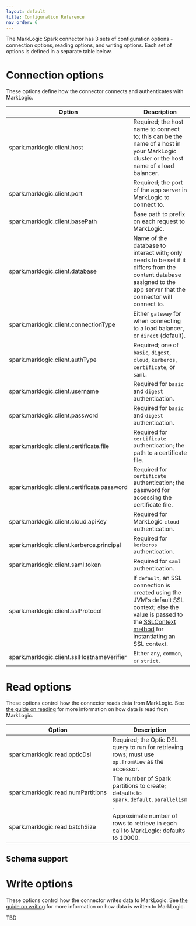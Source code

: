 ```yaml
---
layout: default
title: Configuration Reference
nav_order: 6
---
```


The MarkLogic Spark connector has 3 sets of configuration options - connection options, reading options, and writing 
options. Each set of options is defined in a separate table below.

# Connection options

These options define how the connector connects and authenticates with MarkLogic.

| Option                                      | Description |
|---------------------------------------------| --- |
| spark.marklogic.client.host                 | Required; the host name to connect to; this can be the name of a host in your MarkLogic cluster or the host name of a load balancer. |
| spark.marklogic.client.port                 | Required; the port of the app server in MarkLogic to connect to. |
| spark.marklogic.client.basePath             | Base path to prefix on each request to MarkLogic. |
| spark.marklogic.client.database             | Name of the database to interact with; only needs to be set if it differs from the content database assigned to the app server that the connector will connect to.|
| spark.marklogic.client.connectionType       | Either `gateway` for when connecting to a load balancer, or `direct` (default). |
| spark.marklogic.client.authType             | Required; one of `basic`, `digest`, `cloud`, `kerberos`, `certificate`, or `saml`. |
| spark.marklogic.client.username             | Required for `basic` and `digest` authentication. |
| spark.marklogic.client.password             | Required for `basic` and `digest` authentication. |
| spark.marklogic.client.certificate.file     | Required for `certificate` authentication; the path to a certificate file. |
| spark.marklogic.client.certificate.password | Required for `certificate` authentication; the password for accessing the certificate file. |
| spark.marklogic.client.cloud.apiKey         | Required for MarkLogic `cloud` authentication. |
| spark.marklogic.client.kerberos.principal | Required for `kerberos` authentication. |
| spark.marklogic.client.saml.token | Required for `saml` authentication. |
| spark.marklogic.client.sslProtocol | If `default`, an SSL connection is created using the JVM's default SSL context; else the value is passed to the [SSLContext method](https://docs.oracle.com/javase/8/docs/api/javax/net/ssl/SSLContext.html#getInstance-java.lang.String-) for instantiating an SSL context. |
| spark.marklogic.client.sslHostnameVerifier | Either `any`, `common`, or `strict`. |

# Read options

These options control how the connector reads data from MarkLogic. See [the guide on reading](reading.md) for more 
information on how data is read from MarkLogic.

| Option | Description                                                                                       | 
| --- |---------------------------------------------------------------------------------------------------|
| spark.marklogic.read.opticDsl | Required; the Optic DSL query to run for retrieving rows; must use `op.fromView` as the accessor. |
| spark.marklogic.read.numPartitions | The number of Spark partitions to create; defaults to `spark.default.parallelism` .               |
| spark.marklogic.read.batchSize | Approximate number of rows to retrieve in each call to MarkLogic; defaults to 10000.              |

## Schema support

# Write options

These options control how the connector writes data to MarkLogic. See [the guide on writing](writing.md) for more 
information on how data is written to MarkLogic.

TBD
